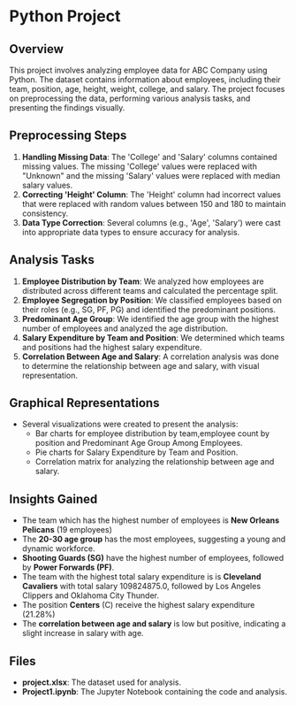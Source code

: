 # Python Project

## Overview
This project involves analyzing employee data for ABC Company using Python. The dataset contains information about employees, including their team, position, age, height, weight, college, and salary. The project focuses on preprocessing the data, performing various analysis tasks, and presenting the findings visually.

## Preprocessing Steps
1. **Handling Missing Data**: The 'College' and 'Salary' columns contained missing values. The missing 'College' values were replaced with "Unknown" and the missing 'Salary' values were replaced with median salary values.
2. **Correcting 'Height' Column**: The 'Height' column had incorrect values that were replaced with random values between 150 and 180 to maintain consistency.
3. **Data Type Correction**: Several columns (e.g., 'Age', 'Salary') were cast into appropriate data types to ensure accuracy for analysis.

## Analysis Tasks
1. **Employee Distribution by Team**: We analyzed how employees are distributed across different teams and calculated the percentage split.
2. **Employee Segregation by Position**: We classified employees based on their roles (e.g., SG, PF, PG) and identified the predominant positions.
3. **Predominant Age Group**: We identified the age group with the highest number of employees and analyzed the age distribution.
4. **Salary Expenditure by Team and Position**: We determined which teams and positions had the highest salary expenditure.
5. **Correlation Between Age and Salary**: A correlation analysis was done to determine the relationship between age and salary, with visual representation.

## Graphical Representations
- Several visualizations were created to present the analysis:
  - Bar charts for  employee distribution by team,employee count by position and Predominant Age Group Among Employees.
  - Pie charts for Salary Expenditure by Team and Position.
  - Correlation matrix for analyzing the relationship between age and salary.

## Insights Gained
- The team which has the highest number of employees is **New Orleans Pelicans** (19 employees)
- The **20-30 age group** has the most employees, suggesting a young and dynamic workforce.
- **Shooting Guards (SG)** have the highest number of employees, followed by **Power Forwards (PF)**.
- The team with the highest total salary expenditure is is **Cleveland Cavaliers** with total salary 109824875.0, followed by Los Angeles Clippers and Oklahoma City Thunder.
- The position **Centers** (C) receive the highest salary expenditure (21.28%)
- The **correlation between age and salary** is low but positive, indicating a slight increase in salary with age.

## Files
- **project.xlsx**: The dataset used for analysis.
- **Project1.ipynb**: The Jupyter Notebook containing the code and analysis.

